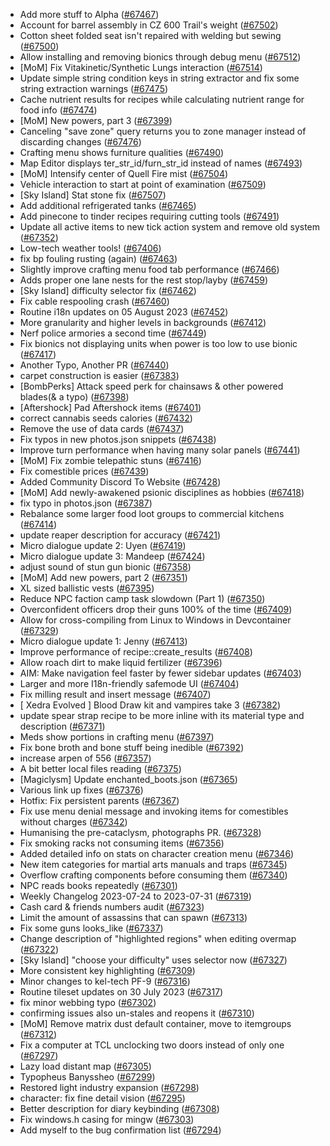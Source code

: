 * Add more stuff to Alpha ([#67467](https://github.com/CleverRaven/Cataclysm-DDA/pull/67467))
* Account for barrel assembly in CZ 600 Trail's weight ([#67502](https://github.com/CleverRaven/Cataclysm-DDA/pull/67502))
* Cotton sheet folded seat isn't repaired with welding but sewing ([#67500](https://github.com/CleverRaven/Cataclysm-DDA/pull/67500))
* Allow installing and removing bionics through debug menu ([#67512](https://github.com/CleverRaven/Cataclysm-DDA/pull/67512))
* [MoM] Fix Vitakinetic/Synthetic Lungs interaction ([#67514](https://github.com/CleverRaven/Cataclysm-DDA/pull/67514))
* Update simple string condition keys in string extractor and fix some string extraction warnings ([#67475](https://github.com/CleverRaven/Cataclysm-DDA/pull/67475))
* Cache nutrient results for recipes while calculating nutrient range for food info ([#67474](https://github.com/CleverRaven/Cataclysm-DDA/pull/67474))
* [MoM] New powers, part 3 ([#67399](https://github.com/CleverRaven/Cataclysm-DDA/pull/67399))
* Canceling "save zone" query returns you to zone manager instead of discarding changes ([#67476](https://github.com/CleverRaven/Cataclysm-DDA/pull/67476))
* Crafting menu shows furniture qualities ([#67490](https://github.com/CleverRaven/Cataclysm-DDA/pull/67490))
* Map Editor displays ter_str_id/furn_str_id instead of names ([#67493](https://github.com/CleverRaven/Cataclysm-DDA/pull/67493))
* [MoM] Intensify center of Quell Fire mist ([#67504](https://github.com/CleverRaven/Cataclysm-DDA/pull/67504))
* Vehicle interaction to start at point of examination ([#67509](https://github.com/CleverRaven/Cataclysm-DDA/pull/67509))
* [Sky Island] Stat stone fix ([#67507](https://github.com/CleverRaven/Cataclysm-DDA/pull/67507))
* Add additional refrigerated tanks ([#67465](https://github.com/CleverRaven/Cataclysm-DDA/pull/67465))
* Add pinecone to tinder recipes requiring cutting tools ([#67491](https://github.com/CleverRaven/Cataclysm-DDA/pull/67491))
* Update all active items to new tick action system and remove old system ([#67352](https://github.com/CleverRaven/Cataclysm-DDA/pull/67352))
* Low-tech weather tools! ([#67406](https://github.com/CleverRaven/Cataclysm-DDA/pull/67406))
* fix bp fouling rusting (again) ([#67463](https://github.com/CleverRaven/Cataclysm-DDA/pull/67463))
* Slightly improve crafting menu food tab performance ([#67466](https://github.com/CleverRaven/Cataclysm-DDA/pull/67466))
* Adds proper one lane nests for the rest stop/layby ([#67459](https://github.com/CleverRaven/Cataclysm-DDA/pull/67459))
* [Sky Island] difficulty selector fix ([#67462](https://github.com/CleverRaven/Cataclysm-DDA/pull/67462))
* Fix cable respooling crash ([#67460](https://github.com/CleverRaven/Cataclysm-DDA/pull/67460))
* Routine i18n updates on 05 August 2023 ([#67452](https://github.com/CleverRaven/Cataclysm-DDA/pull/67452))
* More granularity and higher levels in backgrounds ([#67412](https://github.com/CleverRaven/Cataclysm-DDA/pull/67412))
* Nerf police armories a second time ([#67449](https://github.com/CleverRaven/Cataclysm-DDA/pull/67449))
* Fix bionics not displaying units when power is too low to use bionic ([#67417](https://github.com/CleverRaven/Cataclysm-DDA/pull/67417))
* Another Typo, Another PR ([#67440](https://github.com/CleverRaven/Cataclysm-DDA/pull/67440))
* carpet construction is easier ([#67383](https://github.com/CleverRaven/Cataclysm-DDA/pull/67383))
* [BombPerks] Attack speed perk for chainsaws & other powered blades(& a typo) ([#67398](https://github.com/CleverRaven/Cataclysm-DDA/pull/67398))
* [Aftershock] Pad Aftershock items ([#67401](https://github.com/CleverRaven/Cataclysm-DDA/pull/67401))
* correct cannabis seeds calories ([#67432](https://github.com/CleverRaven/Cataclysm-DDA/pull/67432))
* Remove the use of data cards ([#67437](https://github.com/CleverRaven/Cataclysm-DDA/pull/67437))
* Fix typos in new photos.json snippets ([#67438](https://github.com/CleverRaven/Cataclysm-DDA/pull/67438))
* Improve turn performance when having many solar panels ([#67441](https://github.com/CleverRaven/Cataclysm-DDA/pull/67441))
* [MoM] Fix zombie telepathic stuns ([#67416](https://github.com/CleverRaven/Cataclysm-DDA/pull/67416))
* Fix comestible prices ([#67439](https://github.com/CleverRaven/Cataclysm-DDA/pull/67439))
* Added Community Discord To Website ([#67428](https://github.com/CleverRaven/Cataclysm-DDA/pull/67428))
* [MoM] Add newly-awakened psionic disciplines as hobbies ([#67418](https://github.com/CleverRaven/Cataclysm-DDA/pull/67418))
* fix typo in photos.json ([#67387](https://github.com/CleverRaven/Cataclysm-DDA/pull/67387))
* Rebalance some larger food loot groups to commercial kitchens ([#67414](https://github.com/CleverRaven/Cataclysm-DDA/pull/67414))
* update reaper description for accuracy ([#67421](https://github.com/CleverRaven/Cataclysm-DDA/pull/67421))
* Micro dialogue update 2: Uyen ([#67419](https://github.com/CleverRaven/Cataclysm-DDA/pull/67419))
* Micro dialogue update 3: Mandeep ([#67424](https://github.com/CleverRaven/Cataclysm-DDA/pull/67424))
* adjust sound of stun gun bionic ([#67358](https://github.com/CleverRaven/Cataclysm-DDA/pull/67358))
* [MoM] Add new powers, part 2 ([#67351](https://github.com/CleverRaven/Cataclysm-DDA/pull/67351))
* XL sized ballistic vests ([#67395](https://github.com/CleverRaven/Cataclysm-DDA/pull/67395))
* Reduce NPC faction camp task slowdown (Part 1) ([#67350](https://github.com/CleverRaven/Cataclysm-DDA/pull/67350))
* Overconfident officers drop their guns 100% of the time ([#67409](https://github.com/CleverRaven/Cataclysm-DDA/pull/67409))
* Allow for cross-compiling from Linux to Windows in Devcontainer ([#67329](https://github.com/CleverRaven/Cataclysm-DDA/pull/67329))
* Micro dialogue update 1: Jenny ([#67413](https://github.com/CleverRaven/Cataclysm-DDA/pull/67413))
* Improve performance of recipe::create_results ([#67408](https://github.com/CleverRaven/Cataclysm-DDA/pull/67408))
* Allow roach dirt to make liquid fertilizer ([#67396](https://github.com/CleverRaven/Cataclysm-DDA/pull/67396))
* AIM: Make navigation feel faster by fewer sidebar updates ([#67403](https://github.com/CleverRaven/Cataclysm-DDA/pull/67403))
* Larger and more I18n-friendly safemode UI ([#67404](https://github.com/CleverRaven/Cataclysm-DDA/pull/67404))
* Fix milling result and insert message ([#67407](https://github.com/CleverRaven/Cataclysm-DDA/pull/67407))
* [ Xedra Evolved ] Blood Draw kit and vampires take 3 ([#67382](https://github.com/CleverRaven/Cataclysm-DDA/pull/67382))
* update spear strap recipe to be more inline with its material type and description ([#67371](https://github.com/CleverRaven/Cataclysm-DDA/pull/67371))
* Meds show portions in crafting menu ([#67397](https://github.com/CleverRaven/Cataclysm-DDA/pull/67397))
* Fix bone broth and bone stuff being inedible ([#67392](https://github.com/CleverRaven/Cataclysm-DDA/pull/67392))
* increase arpen of 556 ([#67357](https://github.com/CleverRaven/Cataclysm-DDA/pull/67357))
* A bit better local files reading ([#67375](https://github.com/CleverRaven/Cataclysm-DDA/pull/67375))
* [Magiclysm] Update enchanted_boots.json ([#67365](https://github.com/CleverRaven/Cataclysm-DDA/pull/67365))
* Various link up fixes ([#67376](https://github.com/CleverRaven/Cataclysm-DDA/pull/67376))
* Hotfix: Fix persistent parents ([#67367](https://github.com/CleverRaven/Cataclysm-DDA/pull/67367))
* Fix use menu denial message and invoking items for comestibles without charges ([#67342](https://github.com/CleverRaven/Cataclysm-DDA/pull/67342))
* Humanising the pre-cataclysm, photographs PR. ([#67328](https://github.com/CleverRaven/Cataclysm-DDA/pull/67328))
* Fix smoking racks not consuming items ([#67356](https://github.com/CleverRaven/Cataclysm-DDA/pull/67356))
* Added detailed info on stats on character creation menu ([#67346](https://github.com/CleverRaven/Cataclysm-DDA/pull/67346))
* New item categories for martial arts manuals and traps ([#67345](https://github.com/CleverRaven/Cataclysm-DDA/pull/67345))
* Overflow crafting components before consuming them ([#67340](https://github.com/CleverRaven/Cataclysm-DDA/pull/67340))
* NPC reads books repeatedly ([#67301](https://github.com/CleverRaven/Cataclysm-DDA/pull/67301))
* Weekly Changelog 2023-07-24 to 2023-07-31 ([#67319](https://github.com/CleverRaven/Cataclysm-DDA/pull/67319))
* Cash card & friends numbers audit ([#67323](https://github.com/CleverRaven/Cataclysm-DDA/pull/67323))
* Limit the amount of assassins that can spawn ([#67313](https://github.com/CleverRaven/Cataclysm-DDA/pull/67313))
* Fix some guns looks_like ([#67337](https://github.com/CleverRaven/Cataclysm-DDA/pull/67337))
* Change description of "highlighted regions" when editing overmap ([#67322](https://github.com/CleverRaven/Cataclysm-DDA/pull/67322))
* [Sky Island] "choose your difficulty" uses selector now ([#67327](https://github.com/CleverRaven/Cataclysm-DDA/pull/67327))
* More consistent key highlighting ([#67309](https://github.com/CleverRaven/Cataclysm-DDA/pull/67309))
* Minor changes to kel-tech PF-9 ([#67316](https://github.com/CleverRaven/Cataclysm-DDA/pull/67316))
* Routine tileset updates on 30 July 2023 ([#67317](https://github.com/CleverRaven/Cataclysm-DDA/pull/67317))
* fix minor webbing typo ([#67302](https://github.com/CleverRaven/Cataclysm-DDA/pull/67302))
* confirming issues also un-stales and reopens it ([#67310](https://github.com/CleverRaven/Cataclysm-DDA/pull/67310))
* [MoM] Remove matrix dust default container, move to itemgroups ([#67312](https://github.com/CleverRaven/Cataclysm-DDA/pull/67312))
* Fix a computer at TCL unclocking two doors instead of only one ([#67297](https://github.com/CleverRaven/Cataclysm-DDA/pull/67297))
* Lazy load distant map ([#67305](https://github.com/CleverRaven/Cataclysm-DDA/pull/67305))
* Typopheus Banyssheo ([#67299](https://github.com/CleverRaven/Cataclysm-DDA/pull/67299))
* Restored light industry expansion ([#67298](https://github.com/CleverRaven/Cataclysm-DDA/pull/67298))
* character: fix fine detail vision ([#67295](https://github.com/CleverRaven/Cataclysm-DDA/pull/67295))
* Better description for diary keybinding ([#67308](https://github.com/CleverRaven/Cataclysm-DDA/pull/67308))
* Fix windows.h casing for mingw ([#67303](https://github.com/CleverRaven/Cataclysm-DDA/pull/67303))
* Add myself to the bug confirmation list ([#67294](https://github.com/CleverRaven/Cataclysm-DDA/pull/67294))
